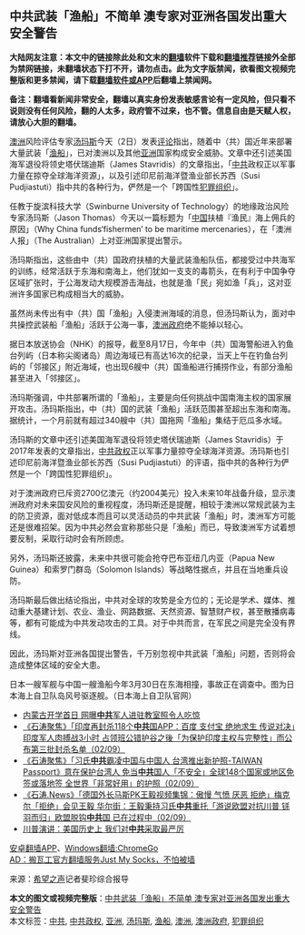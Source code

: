  <h2>中共武装「渔船」不简单 澳专家对亚洲各国发出重大安全警告</h2> <p class="notice"><b>大陆网友注意：本文中的链接除此处和文末的<a href="https://github.com/bannedbook/fanqiang" >翻墙</a>软件下载和<a href="https://github.com/killgcd/justmysocks/blob/master/README.md">翻墙推荐</a>链接外全部为禁网链接，未翻墙状态下打不开，请勿点击。此为文字版禁闻，欲看图文视频完整版和更多禁闻，请下载<a href="https://github.com/bannedbook/fanqiang">翻墙软件或APP</a>后翻墙上禁闻网。</p><p>备注：翻墙看新闻非常安全，翻墙以真实身份发表敏感言论有一定风险，但只看不说则没有任何风险，翻的人太多，政府管不过来，也不管。信息自由是天赋人权，请放心大胆的翻墙。</b></p>  <div class="entry"> <p id="conimg"></p> <p><a href="https://www.bannedbook.org/bnews/tag/%e6%be%b3%e6%b4%b2/" class="st_tag internal_tag" rel="tag" title="标签 澳洲 下的日志">澳洲</a>风险评估专家<a href="https://www.bannedbook.org/bnews/tag/%E6%B1%A4%E7%8E%9B%E6%96%AF/" class="st_tag internal_tag" rel="tag" title="标签 汤玛斯 下的日志">汤玛斯</a>今天（2日）发表<span class='wp_keywordlink_affiliate'><a href="https://www.bannedbook.org/bnews/comments/" title="新闻评论" target="_blank">评论</a></span>指出，随着中（共）国近年来部署大量武装「<a href="https://www.bannedbook.org/bnews/tag/%e6%b8%94%e8%88%b9/" class="st_tag internal_tag" rel="tag" title="标签 渔船 下的日志">渔船</a>」，已对澳洲以及其他<a href="https://www.bannedbook.org/bnews/tag/%e4%ba%9a%e6%b4%b2/" class="st_tag internal_tag" rel="tag" title="标签 亚洲 下的日志">亚洲</a>国家构成安全威胁。文章中还引述美国海军退役将领史塔伏瑞迪斯（James Stavridis）的文章指出，「<a href="https://www.bannedbook.org/bnews/tag/%e4%b8%ad%e5%85%b1/" class="st_tag internal_tag" rel="tag" title="标签 中共 下的日志">中共</a>政权正以军事力量在掠夺全球海洋资源」，以及引述印尼前海洋暨渔业部长苏西（Susi Pudjiastuti）指中共的各种行为，俨然是一个「跨国性<a href="https://www.bannedbook.org/bnews/tag/%E7%8A%AF%E7%BD%AA%E7%BB%84%E7%BB%87/" class="st_tag internal_tag" rel="tag" title="标签 犯罪组织 下的日志">犯罪组织</a>」。</p> <p>任教于旋滨科技大学（Swinburne University of Technology）的地缘政治风险专家汤玛斯（Jason Thomas）今天以一篇标题为「<span class='wp_keywordlink_affiliate'><a href="https://www.bannedbook.org/" title="中国" target="_blank">中国</a></span>扶植『渔民』海上佣兵的原因」（Why China funds‘fishermen’ to be maritime mercenaries），在「澳洲人报」（The Australian）上对亚洲国家提出警示。</p>  <p>汤玛斯指出，这些由中（共）国政府扶植的大量武装渔船队伍，都接受过中共海军的训练，经常活跃于东海和南海上，他们犹如一支支的毒箭头，在有利于中国争夺区域扩张时，于公海发动大规模游击海战，也就是渔「民」宛如渔「兵」，这对亚洲许多国家已构成相当大的威胁。</p> <p>虽然尚未传出有中（共）国「渔船」入侵澳洲海域的消息，但汤玛斯认为，面对中共操控武装船「渔船」活跃于公海一事，<a href="https://www.bannedbook.org/bnews/tag/%E6%BE%B3%E6%B4%B2%E6%94%BF%E5%BA%9C/" class="st_tag internal_tag" rel="tag" title="标签 澳洲政府 下的日志">澳洲政府</a>绝不能掉以轻心。</p> <p>据日本放送协会（NHK）的报导，截至8月17日，今年中（共）国海警船进入钓鱼台列屿（日本称尖阁诸岛）周边海域已有高达16次的纪录，当天上午在钓鱼台列屿的「邻接区」附近海域，也出现6艘中（共）国渔船进行捕捞作业，有部分渔船甚至进入「邻接区」。</p>  <p>汤玛斯强调，中共部署所谓的「渔船」，主要是向任何挑战中国南海主权的国家展开攻击。汤玛斯指出，中（共）国的武装「渔船」活跃范围甚至超出东海和南海。据统计，一个月前就有超过340艘中（共）国拖网「渔船」集结于厄瓜多水域。</p> <p>汤玛斯的文章中还引述美国海军退役将领史塔伏瑞迪斯（James Stavridis）于2017年发表的文章指出，<a href="https://www.bannedbook.org/bnews/tag/%e4%b8%ad%e5%85%b1%e6%94%bf%e6%9d%83/" class="st_tag internal_tag" rel="tag" title="标签 中共政权 下的日志">中共政权</a>正以军事力量掠夺全球海洋资源。汤玛斯也引述印尼前海洋暨渔业部长苏西（Susi Pudjiastuti）的评语，指中共的各种行为俨然是一个「跨国性犯罪组织」。</p> <p>对于澳洲政府已斥资2700亿澳元（约2004美元）投入未来10年战备升级，显示澳洲政府对未来国安风险的重视程度，汤玛斯还是提醒，相较于澳洲以常规武装为主的防卫资源，面对低成本而且可以灵活动员的中共武装「渔船」时，澳洲军方可能还是很难招架。因为中共必然会宣称那些只是「渔船」而已，导致澳洲军方试着想要反制，采取行动时会有所顾虑。</p>  <p>另外，汤玛斯还披露，未来中共很可能会抢夺巴布亚纽几内亚（Papua New Guinea）和索罗门群岛（Solomon Islands）等战略性据点，并且在当地重兵设防。</p> <p>汤玛斯最后做出结论指出，中共对全球的攻势是全方位的；无论是学术、媒体、推动重大基建计划、农业、渔业、网路数据、天然资源、智慧财产权，甚至散播病毒等，都有可能成为中共发动攻击的工具。对于中共而言，在军民之间是完全没有界线。</p> <p>因此，汤玛斯对亚洲各国提出警告，千万别忽视中共武装「渔船」问题，否则将会造成整体区域的安全大患。</p>  <p></p> <p>日本一艘军舰与中国一艘渔船今年3月30日在东海相撞，事故正在调查中。图为日本海上自卫队岛风号驱逐舰。（日本海上自卫队官网）</p> <ul class='op-related-articles' title='相关阅读'> <li><a href='https://www.bannedbook.org/bnews/cnnews/20200903/1390050.html' target='_blank'>内蒙古开学首日 网曝<b>中共</b>军人进驻教室照令人吃惊</a></li> <li><a href='https://www.bannedbook.org/bnews/bannedvideo/20200903/1390013.html' target='_blank'>《石涛聚焦》「印度再封杀118个<b>中共</b>国APP：百度 支付宝 绝地求生 传说对决」印度军人肉搏战3小时 占领班公错护谷之後「为保护印度主权与完整性」而公布第三批封杀名单（02/09）</a></li> <li><a href='https://www.bannedbook.org/bnews/bannedvideo/20200903/1390012.html' target='_blank'>《石涛聚焦》「习氏<b>中共</b>霸凌中国与中国人 台湾推出新护照-TAIWAN Passport》意在保护台湾人 免当<b>中共</b>国人「不安全」全球148个国家或地区免签或落地签 全世界「非常好用」的护照（02/09）</a></li> <li><a href='https://www.bannedbook.org/bnews/bannedvideo/20200903/1390011.html' target='_blank'>《石涛.News》「德国外长马斯PK王毅视频集锦：傲慢 气愤 厌恶 拒绝」梅克尔「拒绝」会见王毅 华尔街：王毅秉持习氏<b>中共</b>重托「游说欧盟对抗川普 铩羽而归」欧盟脱钩<b>中共</b>国 已在过程中（02/09）</a></li> <li><a href='https://www.bannedbook.org/bnews/taiwannews/20200903/1389992.html' target='_blank'>川普演讲：美国历史上 我们对<b>中共</b>采取最严厉</a></li> </ul> <p class="texttj"> <a href="https://github.com/bannedbook/fanqiang/wiki/%E7%A6%81%E9%97%BB%E7%BD%91%E5%AE%89%E5%8D%93%E7%BF%BB%E5%A2%99%E6%96%B0%E9%97%BBAPP" target="_blank">安卓翻墙APP</a>、<a href="https://github.com/bannedbook/fanqiang/wiki/Chrome%E4%B8%80%E9%94%AE%E7%BF%BB%E5%A2%99%E5%8C%85" target="_blank">Windows翻墙:ChromeGo</a><br/> <a href="https://github.com/killgcd/justmysocks/blob/master/README.md" target="_blank">AD：搬瓦工官方翻墙服务Just My Socks，不怕被墙</a> </p><p> 来源：<span class='wp_keywordlink_affiliate'><a href="https://www.soundofhope.org" title="希望之声" target="_blank">希望之声</a></span>记者斐珍综合报导 </p><a name='sharetosocial'></a>         <div><b>本文的图文或视频完整版</b>：<a href='https://www.bannedbook.org/bnews/cbnews/20200903/1390062.html'>中共武装「渔船」不简单 澳专家对亚洲各国发出重大安全警告</a></div>  </div><!--END ENTRY--> <div class="postfooter"> <div>本文标签：<a href="https://www.bannedbook.org/bnews/tag/%e4%b8%ad%e5%85%b1/" rel="tag">中共</a>, <a href="https://www.bannedbook.org/bnews/tag/%e4%b8%ad%e5%85%b1%e6%94%bf%e6%9d%83/" rel="tag">中共政权</a>, <a href="https://www.bannedbook.org/bnews/tag/%e4%ba%9a%e6%b4%b2/" rel="tag">亚洲</a>, <a href="https://www.bannedbook.org/bnews/tag/%E6%B1%A4%E7%8E%9B%E6%96%AF/" rel="tag">汤玛斯</a>, <a href="https://www.bannedbook.org/bnews/tag/%e6%b8%94%e8%88%b9/" rel="tag">渔船</a>, <a href="https://www.bannedbook.org/bnews/tag/%e6%be%b3%e6%b4%b2/" rel="tag">澳洲</a>, <a href="https://www.bannedbook.org/bnews/tag/%E6%BE%B3%E6%B4%B2%E6%94%BF%E5%BA%9C/" rel="tag">澳洲政府</a>, <a href="https://www.bannedbook.org/bnews/tag/%E7%8A%AF%E7%BD%AA%E7%BB%84%E7%BB%87/" rel="tag">犯罪组织</a></div>  </div><!--END POSTFOOTER--> 